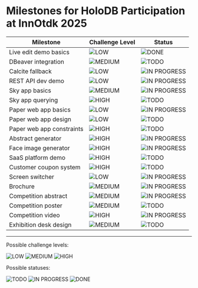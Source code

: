 # Milestones for HoloDB Participation at InnOtdk 2025

| Milestone | Challenge Level | Status |
| --- | --- | --- |
| Live edit demo basics | ![LOW](https://img.shields.io/badge/LOW-lightgray) | ![DONE](https://img.shields.io/badge/DONE-green) |
| DBeaver integration | ![MEDIUM](https://img.shields.io/badge/MEDIUM-yellow) | ![TODO](https://img.shields.io/badge/TODO-gray) |
| Calcite fallback | ![LOW](https://img.shields.io/badge/LOW-lightgray) | ![IN PROGRESS](https://img.shields.io/badge/IN_PROGRESS-blue) |
| REST API dev demo | ![LOW](https://img.shields.io/badge/LOW-lightgray) | ![IN PROGRESS](https://img.shields.io/badge/IN_PROGRESS-blue) |
| Sky app basics | ![MEDIUM](https://img.shields.io/badge/MEDIUM-yellow) | ![IN PROGRESS](https://img.shields.io/badge/IN_PROGRESS-blue) |
| Sky app querying | ![HIGH](https://img.shields.io/badge/HIGH-red) | ![TODO](https://img.shields.io/badge/TODO-gray) |
| Paper web app basics | ![LOW](https://img.shields.io/badge/LOW-lightgray) | ![IN PROGRESS](https://img.shields.io/badge/IN_PROGRESS-blue) |
| Paper web app design | ![LOW](https://img.shields.io/badge/LOW-lightgray) | ![TODO](https://img.shields.io/badge/TODO-gray) |
| Paper web app constraints | ![HIGH](https://img.shields.io/badge/HIGH-red) | ![TODO](https://img.shields.io/badge/TODO-gray) |
| Abstract generator | ![HIGH](https://img.shields.io/badge/HIGH-red) | ![IN PROGRESS](https://img.shields.io/badge/IN_PROGRESS-blue) |
| Face image generator | ![HIGH](https://img.shields.io/badge/HIGH-red) | ![IN PROGRESS](https://img.shields.io/badge/IN_PROGRESS-blue) |
| SaaS platform demo | ![HIGH](https://img.shields.io/badge/HIGH-red) | ![TODO](https://img.shields.io/badge/TODO-gray) |
| Customer coupon system | ![HIGH](https://img.shields.io/badge/HIGH-red) | ![TODO](https://img.shields.io/badge/TODO-gray) |
| Screen switcher | ![LOW](https://img.shields.io/badge/LOW-lightgray) | ![IN PROGRESS](https://img.shields.io/badge/IN_PROGRESS-blue) |
| Brochure | ![MEDIUM](https://img.shields.io/badge/MEDIUM-yellow) | ![IN PROGRESS](https://img.shields.io/badge/IN_PROGRESS-blue) |
| Competition abstract | ![MEDIUM](https://img.shields.io/badge/MEDIUM-yellow) | ![IN PROGRESS](https://img.shields.io/badge/IN_PROGRESS-blue) |
| Competition poster | ![MEDIUM](https://img.shields.io/badge/MEDIUM-yellow) | ![TODO](https://img.shields.io/badge/TODO-gray) |
| Competition video | ![HIGH](https://img.shields.io/badge/HIGH-red) | ![IN PROGRESS](https://img.shields.io/badge/IN_PROGRESS-blue) |
| Exhibition desk design | ![MEDIUM](https://img.shields.io/badge/HIGH-red) | ![TODO](https://img.shields.io/badge/TODO-gray) |

---

Possible challenge levels:

![LOW](https://img.shields.io/badge/LOW-lightgray)
![MEDIUM](https://img.shields.io/badge/MEDIUM-yellow)
![HIGH](https://img.shields.io/badge/HIGH-red)

Possible statuses:

![TODO](https://img.shields.io/badge/TODO-gray)
![IN PROGRESS](https://img.shields.io/badge/IN_PROGRESS-blue)
![DONE](https://img.shields.io/badge/DONE-green)
